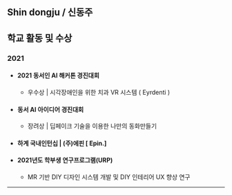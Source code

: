 <div> 
 
  ## Shin dongju / 신동주 
<!-- 
 ## :computer: Main Stack
 -->
 ## 학교 활동 및 수상

   ### 2021
  + #### 2021 동서인 AI 해커톤 경진대회 
    + 우수상 | 시각장애인을 위한 치과 VR 시스템 ( Eyrdenti )
  + #### 동서 AI 아이디어 경진대회
    + 장려상 | 딥페이크 기술을 이용한 나만의 동화만들기
  + #### 하계 국내인턴십 | (주)에핀 [ Epin.]
  + #### 2021년도 학부생 연구프로그램(URP)
    + MR 기반 DIY 디자인 시스템 개발 및 DIY 인테리어 UX 향상 연구

 ---
</div>
